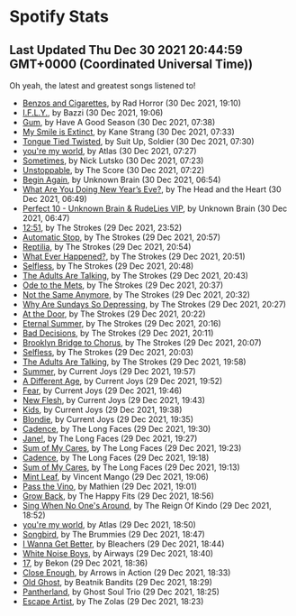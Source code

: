 
# Spotify Stats
## Last Updated Thu Dec 30 2021 20:44:59 GMT+0000 (Coordinated Universal Time))

Oh yeah, the latest and greatest songs listened to!

- [Benzos and Cigarettes](https://www.last.fm/music/Rad+Horror/_/Benzos+and+Cigarettes), by Rad Horror (30 Dec 2021, 19:10)
- [I.F.L.Y.](https://www.last.fm/music/Bazzi/_/I.F.L.Y.), by Bazzi (30 Dec 2021, 19:06)
- [Gum](https://www.last.fm/music/Have+A+Good+Season/_/Gum), by Have A Good Season (30 Dec 2021, 07:38)
- [My Smile is Extinct](https://www.last.fm/music/Kane+Strang/_/My+Smile+is+Extinct), by Kane Strang (30 Dec 2021, 07:33)
- [Tongue Tied Twisted](https://www.last.fm/music/Suit+Up,+Soldier/_/Tongue+Tied+Twisted), by Suit Up, Soldier (30 Dec 2021, 07:30)
- [you're my world](https://www.last.fm/music/Atlas/_/you%27re+my+world), by Atlas (30 Dec 2021, 07:27)
- [Sometimes](https://www.last.fm/music/Nick+Lutsko/_/Sometimes), by Nick Lutsko (30 Dec 2021, 07:23)
- [Unstoppable](https://www.last.fm/music/The+Score/_/Unstoppable), by The Score (30 Dec 2021, 07:22)
- [Begin Again](https://www.last.fm/music/Unknown+Brain/_/Begin+Again), by Unknown Brain (30 Dec 2021, 06:54)
- [What Are You Doing New Year’s Eve?](https://www.last.fm/music/The+Head+and+the+Heart/_/What+Are+You+Doing+New+Year%E2%80%99s+Eve%3F), by The Head and the Heart (30 Dec 2021, 06:49)
- [Perfect 10 - Unknown Brain & RudeLies VIP](https://www.last.fm/music/Unknown+Brain/_/Perfect+10+-+Unknown+Brain+&+RudeLies+VIP), by Unknown Brain (30 Dec 2021, 06:47)
- [12:51](https://www.last.fm/music/The+Strokes/_/12:51), by The Strokes (29 Dec 2021, 23:52)
- [Automatic Stop](https://www.last.fm/music/The+Strokes/_/Automatic+Stop), by The Strokes (29 Dec 2021, 20:57)
- [Reptilia](https://www.last.fm/music/The+Strokes/_/Reptilia), by The Strokes (29 Dec 2021, 20:54)
- [What Ever Happened?](https://www.last.fm/music/The+Strokes/_/What+Ever+Happened%3F), by The Strokes (29 Dec 2021, 20:51)
- [Selfless](https://www.last.fm/music/The+Strokes/_/Selfless), by The Strokes (29 Dec 2021, 20:48)
- [The Adults Are Talking](https://www.last.fm/music/The+Strokes/_/The+Adults+Are+Talking), by The Strokes (29 Dec 2021, 20:43)
- [Ode to the Mets](https://www.last.fm/music/The+Strokes/_/Ode+to+the+Mets), by The Strokes (29 Dec 2021, 20:37)
- [Not the Same Anymore](https://www.last.fm/music/The+Strokes/_/Not+the+Same+Anymore), by The Strokes (29 Dec 2021, 20:32)
- [Why Are Sundays So Depressing](https://www.last.fm/music/The+Strokes/_/Why+Are+Sundays+So+Depressing), by The Strokes (29 Dec 2021, 20:27)
- [At the Door](https://www.last.fm/music/The+Strokes/_/At+the+Door), by The Strokes (29 Dec 2021, 20:22)
- [Eternal Summer](https://www.last.fm/music/The+Strokes/_/Eternal+Summer), by The Strokes (29 Dec 2021, 20:16)
- [Bad Decisions](https://www.last.fm/music/The+Strokes/_/Bad+Decisions), by The Strokes (29 Dec 2021, 20:11)
- [Brooklyn Bridge to Chorus](https://www.last.fm/music/The+Strokes/_/Brooklyn+Bridge+to+Chorus), by The Strokes (29 Dec 2021, 20:07)
- [Selfless](https://www.last.fm/music/The+Strokes/_/Selfless), by The Strokes (29 Dec 2021, 20:03)
- [The Adults Are Talking](https://www.last.fm/music/The+Strokes/_/The+Adults+Are+Talking), by The Strokes (29 Dec 2021, 19:58)
- [Summer](https://www.last.fm/music/Current+Joys/_/Summer), by Current Joys (29 Dec 2021, 19:57)
- [A Different Age](https://www.last.fm/music/Current+Joys/_/A+Different+Age), by Current Joys (29 Dec 2021, 19:52)
- [Fear](https://www.last.fm/music/Current+Joys/_/Fear), by Current Joys (29 Dec 2021, 19:46)
- [New Flesh](https://www.last.fm/music/Current+Joys/_/New+Flesh), by Current Joys (29 Dec 2021, 19:43)
- [Kids](https://www.last.fm/music/Current+Joys/_/Kids), by Current Joys (29 Dec 2021, 19:38)
- [Blondie](https://www.last.fm/music/Current+Joys/_/Blondie), by Current Joys (29 Dec 2021, 19:35)
- [Cadence](https://www.last.fm/music/The+Long+Faces/_/Cadence), by The Long Faces (29 Dec 2021, 19:30)
- [Jane!](https://www.last.fm/music/The+Long+Faces/_/Jane!), by The Long Faces (29 Dec 2021, 19:27)
- [Sum of My Cares](https://www.last.fm/music/The+Long+Faces/_/Sum+of+My+Cares), by The Long Faces (29 Dec 2021, 19:23)
- [Cadence](https://www.last.fm/music/The+Long+Faces/_/Cadence), by The Long Faces (29 Dec 2021, 19:18)
- [Sum of My Cares](https://www.last.fm/music/The+Long+Faces/_/Sum+of+My+Cares), by The Long Faces (29 Dec 2021, 19:13)
- [Mint Leaf](https://www.last.fm/music/Vincent+Mango/_/Mint+Leaf), by Vincent Mango (29 Dec 2021, 19:06)
- [Pass the Vino](https://www.last.fm/music/Mathien/_/Pass+the+Vino), by Mathien (29 Dec 2021, 19:01)
- [Grow Back](https://www.last.fm/music/The+Happy+Fits/_/Grow+Back), by The Happy Fits (29 Dec 2021, 18:56)
- [Sing When No One's Around](https://www.last.fm/music/The+Reign+Of+Kindo/_/Sing+When+No+One%27s+Around), by The Reign Of Kindo (29 Dec 2021, 18:52)
- [you're my world](https://www.last.fm/music/Atlas/_/you%27re+my+world), by Atlas (29 Dec 2021, 18:50)
- [Songbird](https://www.last.fm/music/The+Brummies/_/Songbird), by The Brummies (29 Dec 2021, 18:47)
- [I Wanna Get Better](https://www.last.fm/music/Bleachers/_/I+Wanna+Get+Better), by Bleachers (29 Dec 2021, 18:44)
- [White Noise Boys](https://www.last.fm/music/Airways/_/White+Noise+Boys), by Airways (29 Dec 2021, 18:40)
- [17](https://www.last.fm/music/Bekon/_/17), by Bekon (29 Dec 2021, 18:36)
- [Close Enough](https://www.last.fm/music/Arrows+in+Action/_/Close+Enough), by Arrows in Action (29 Dec 2021, 18:33)
- [Old Ghost](https://www.last.fm/music/Beatnik+Bandits/_/Old+Ghost), by Beatnik Bandits (29 Dec 2021, 18:29)
- [Pantherland](https://www.last.fm/music/Ghost+Soul+Trio/_/Pantherland), by Ghost Soul Trio (29 Dec 2021, 18:25)
- [Escape Artist](https://www.last.fm/music/The+Zolas/_/Escape+Artist), by The Zolas (29 Dec 2021, 18:23)
